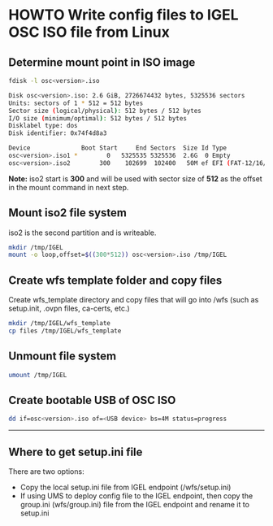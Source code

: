 # HOWTO Write config files to IGEL OSC ISO file from Linux

## Determine mount point in ISO image

```bash
fdisk -l osc<version>.iso

Disk osc<version>.iso: 2.6 GiB, 2726674432 bytes, 5325536 sectors
Units: sectors of 1 * 512 = 512 bytes
Sector size (logical/physical): 512 bytes / 512 bytes
I/O size (minimum/optimal): 512 bytes / 512 bytes
Disklabel type: dos
Disk identifier: 0x74f4d8a3

Device              Boot Start     End Sectors  Size Id Type
osc<version>.iso1 *        0   5325535 5325536  2.6G  0 Empty
osc<version>.iso2        300    102699  102400   50M ef EFI (FAT-12/16/32)
```

**Note:** iso2 start is **300** and will be used with sector size of **512** as the offset in the mount command in next step.

## Mount iso2 file system

iso2 is the second partition and is writeable.

```bash
mkdir /tmp/IGEL
mount -o loop,offset=$((300*512)) osc<version>.iso /tmp/IGEL
```

## Create wfs template folder and copy files

Create wfs_template directory and copy files that will go into /wfs (such as setup.init, .ovpn files, ca-certs, etc.)

```bash
mkdir /tmp/IGEL/wfs_template  
cp files /tmp/IGEL/wfs_template
```

## Unmount file system  

```bash
umount /tmp/IGEL
```

## Create bootable USB of OSC ISO  

```bash
dd if=osc<version>.iso of=<USB device> bs=4M status=progress  
```

-----  

## Where to get setup.ini file

There are two options:

- Copy the local setup.ini file from IGEL endpoint (/wfs/setup.ini)
- If using UMS to deploy config file to the IGEL endpoint, then copy the group.ini (wfs/group.ini) file from the IGEL endpoint and rename it to setup.ini
